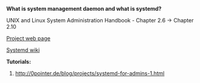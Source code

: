 **What is system management daemon and what is systemd?**

  UNIX and Linux System Administration Handbook - Chapter 2.6 -> Chapter 2.10
  
  [Project web page](https://github.com/systemd/systemd)
  
  [Systemd wiki](https://www.freedesktop.org/wiki/Software/systemd/)
  
**Tutorials:**
1. http://0pointer.de/blog/projects/systemd-for-admins-1.html
